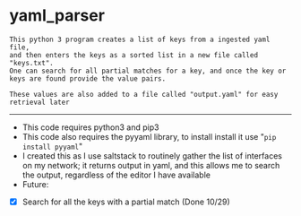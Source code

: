 # yaml_parser

```
This python 3 program creates a list of keys from a ingested yaml file,
and then enters the keys as a sorted list in a new file called "keys.txt".
One can search for all partial matches for a key, and once the key or keys are found provide the value pairs.

These values are also added to a file called "output.yaml" for easy retrieval later
```
---
* This code requires python3 and pip3
* This code also requires the pyyaml library, to install install it use "```pip install pyyaml```"
* I created this as I use saltstack to routinely gather the list of interfaces on my network; it returns output in yaml, and this allows
me to search the output, regardless of the editor I have available
* Future:
- [x] Search for all the keys with a partial match (Done 10/29)
